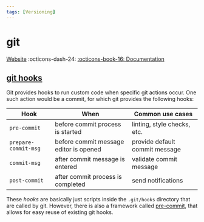 ```yaml
---
tags: [Versioning]
---
```


# git

[Website][git] :octicons-dash-24: [:octicons-book-16: Documentation][git-docs]

[git]: https://git-scm.com/
[git-docs]: https://git-scm.com/doc


## [git hooks]

Git provides hooks to run custom code when specific git actions occur. One such action would be a commit, for which git provides the following hooks:

| Hook                 | When                                   | Common use cases               |
| -------------------- | -------------------------------------- | ------------------------------ |
| `pre-commit`         | before commit process is started       | linting, style checks, etc.    |
| `prepare-commit-msg` | before commit message editor is opened | provide default commit message |
| `commit-msg`         | after commit message is entered        | validate commit message        |
| `post-commit`        | after commit process is completed      | send notifications             |

These *hooks* are basically just scripts inside the `.git/hooks` directory that are called by git. However, there is also a framework called [pre-commit](../pre-commit), that allows for easy reuse of existing git hooks.

[git hooks]: https://git-scm.com/book/en/v2/Customizing-Git-Git-Hooks
